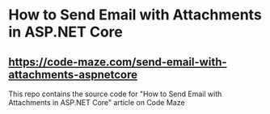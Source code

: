 # How to Send Email with Attachments in ASP.NET Core
## https://code-maze.com/send-email-with-attachments-aspnetcore
This repo contains the source code for "How to Send Email with Attachments in ASP.NET Core" article on Code Maze

